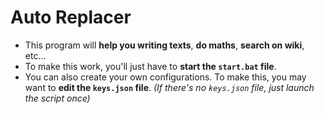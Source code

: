 # Auto Replacer

- This program will **help you writing texts**, **do maths**, **search on wiki**, etc...
- To make this work, you'll just have to **start the `start.bat` file**.
- You can also create your own configurations. To make this, you may want to **edit the `keys.json` file**.
*(If there's no `keys.json` file, just launch the script once)*
